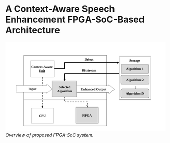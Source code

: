 
# A Context-Aware Speech Enhancement FPGA-SoC-Based Architecture
![](./Documentation/Figs/Overview.svg)
*Overview of proposed FPGA-SoC system.*
<link href="https://raw.githubusercontent.com/alirezazd-embedded/context-aware_speech-enhancement/main/Style_README.css" rel="stylesheet">
